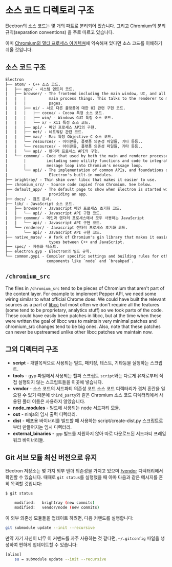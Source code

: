 # 소스 코드 디렉토리 구조

Electron의 소스 코드는 몇 개의 파트로 분리되어 있습니다. 그리고 Chromium의 분리 규칙(separation conventions) 을 주로 따르고 있습니다.

이미 [Chromium의 멀티 프로세스 아키텍쳐](https://dev.chromium.org/developers/design-documents/multi-process-architecture)에 익숙해져 있다면 소스 코드를 이해하기 쉬울 것입니다.

## 소스 코드 구조

```diff
Electron
├── atom/ - C++ 소스 코드.
|   ├── app/ - 시스템 엔트리 코드.
|   ├── browser/ - The frontend including the main window, UI, and all of the
|   |   |          main process things. This talks to the renderer to manage web
|   |   |          pages.
|   |   ├── ui/ - 서로 다른 플랫폼에 대한 UI 관련 구현 코드.
|   |   |   ├── cocoa/ - Cocoa 특정 소스 코드.
|   |   |   ├── win/ - Windows GUI 특정 소스 코드.
|   |   |   └── x/ - X11 특정 소스 코드.
|   |   ├── api/ - 메인 프로세스 API의 구현.
|   |   ├── net/ - 네트워킹 관련 코드.
|   |   ├── mac/ - Mac 특정 Objective-C 소스 코드.
|   |   └── resources/ - 아이콘들, 플랫폼 의존성 파일들, 기타 등등..
|   |   └── resources/ - 아이콘들, 플랫폼 의존성 파일들, 기타 등등..
|   |   └── api/ - 렌더러 프로세스 API의 구현.
|   └── common/ - Code that used by both the main and renderer processes,
|       |         including some utility functions and code to integrate node's
|       |         message loop into Chromium's message loop.
|       └── api/ - The implementation of common APIs, and foundations of
|                  Electron's built-in modules.
├── brightray/ - Thin shim over libcc that makes it easier to use.
├── chromium_src/ - Source code copied from Chromium. See below.
├── default_app/ - The default page to show when Electron is started without
|                  providing an app.
├── docs/ - 참조 문서.
├── lib/ - JavaScript 소스 코드.
|   ├── browser/ - Javascript 메인 프로세스 초기화 코드.
|   |   └── api/ - Javascript API 구현 코드.
|   ├── common/ - 메인과 렌더러 프로세스에서 모두 사용하는 JavaScript
|   |   └── api/ - Javascript API 구현 코드.
|   └── renderer/ - Javascript 렌더러 프로세스 초기화 코드.
|       └── api/ - Javascript API 구현 코드.
├── native_mate/ - A fork of Chromium's gin library that makes it easier to marshal
|                  types between C++ and JavaScript.
├── spec/ - 자동화 테스트.
├── electron.gyp - Electron의 빌드 규칙.
└── common.gypi - Compiler specific settings and building rules for other
                  components like `node` and `breakpad`.
```

## `/chromium_src`

The files in `/chromium_src` tend to be pieces of Chromium that aren't part of the content layer. For example to implement Pepper API, we need some wiring similar to what official Chrome does. We could have built the relevant sources as a part of [libcc](../glossary.md#libchromiumcontent) but most often we don't require all the features (some tend to be proprietary, analytics stuff) so we took parts of the code. These could have easily been patches in libcc, but at the time when these were written the goal of libcc was to maintain very minimal patches and chromium_src changes tend to be big ones. Also, note that these patches can never be upstreamed unlike other libcc patches we maintain now.

## 그외 디렉터리 구조

* **script** - 개발목적으로 사용되는 빌드, 패키징, 테스트, 기타등을 실행하는 스크립트.
* **tools** - gyp 파일에서 사용되는 헬퍼 스크립트 `script`와는 다르게 유저로부터 직접 실행되지 않는 스크립트들을 이곳에 넣습니다.
* **vendor** - 소스 코드의 서드파티 의존성 코드 소스 코드 디렉터리가 겹쳐 혼란을 일으킬 수 있기 때문에 `third_party`와 같은 Chromium 소스 코드 디렉터리에서 사용된 폴더 이름은 사용하지 않았습니다.
* **node_modules** - 빌드에 사용되는 node 서드파티 모듈.
* **out** - ninja의 임시 출력 디렉터리.
* **dist** - 배포용 바이너리를 빌드할 때 사용하는 script/create-dist.py 스크립트로부터 만들어지는 임시 디렉터리.
* **external_binaries** - `gyp` 빌드를 지원하지 않아 따로 다운로드된 서드파티 프레임워크 바이너리들.

## Git 서브 모듈 최신 버전으로 유지

Electron 저장소는 몇 가지 외부 벤더 의존성을 가지고 있으며 [/vendor](https://github.com/electron/electron/tree/master/vendor) 디렉터리에서 확인할 수 있습니다. 때때로 `git status`를 실행했을 때 아마 다음과 같은 메시지를 흔히 목격할 것입니다:

```sh
$ git status

	modified:   brightray (new commits)
	modified:   vendor/node (new commits)
```

이 외부 의존성 모듈들을 업데이트 하려면, 다음 커맨드를 실행합니다:

```sh
git submodule update --init --recursive
```

만약 자기 자신이 너무 이 커맨드를 자주 사용하는 것 같다면, `~/.gitconfig` 파일을 생성하여 편하게 업데이트할 수 있습니다:

```sh
[alias]
	su = submodule update --init --recursive
```